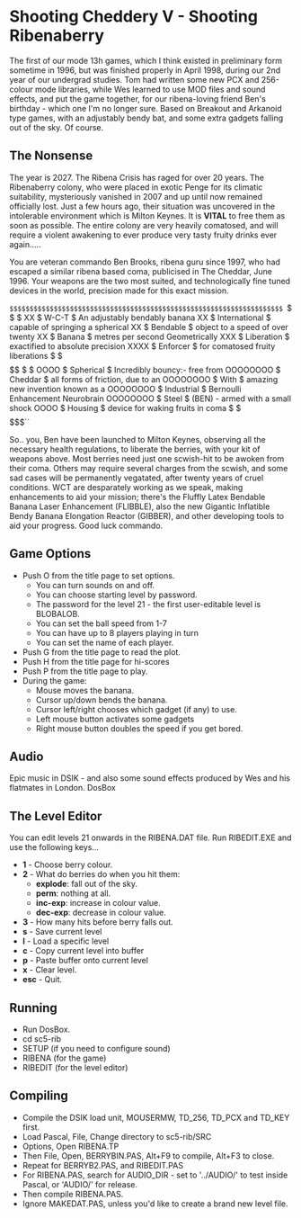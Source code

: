 # Shooting Cheddery V - Shooting Ribenaberry

The first of our mode 13h games, which I think existed in preliminary 
form sometime in 1996, but was finished properly in April 1998, during 
our 2nd year of our undergrad studies. Tom had written some new PCX and 
256-colour mode libraries, while Wes learned to use MOD files and sound 
effects, and put the game together, for our ribena-loving friend Ben's 
birthday - which one I'm no longer sure. Based on Breakout and Arkanoid 
type games, with an adjustably bendy bat, and some extra gadgets falling 
out of the sky. Of course.

## The Nonsense

The year is 2027. The Ribena Crisis has raged for over 20 years. The
Ribenaberry colony, who were placed in exotic Penge for its climatic
suitability, mysteriously vanished in 2007 and up until now remained
officially lost. Just a few hours ago, their situation was uncovered
in the intolerable environment which is Milton Keynes. It is **VITAL**
to free them as soon as possible. The entire colony are very heavily
comatosed, and will require a violent awakening to ever produce very
tasty fruity drinks ever again.....

You are veteran commando Ben Brooks, ribena guru since 1997, who had
escaped a similar ribena based coma, publicised in The Cheddar, June
1996. Your weapons are the two most suited, and technologically fine
tuned devices in the world, precision made for this exact mission.

``$$$$$$$$$$$$$$$$$$$$$$$$$$$$$$$$$$$$$$$$$$$$$$$$$$$$$$$$$$$$$$$$$$$$
``$            $               $                                     $``
``$       XX   $ W-C-T         $    An adjustably bendably banana    $``
``$        XX  $ International $ capable of springing a spherical    $``
``$        XX  $ Bendable      $ object to a speed of over twenty    $``
``$       XX   $ Banana        $ metres per second  Geometrically    $``
``$     XXX    $ Liberation    $ exactified to absolute precision    $``
``$  XXXX      $ Enforcer      $ for comatosed fruity liberations    $``
``$            $               $                                     $``
``$$$$$$$$$$$$$$$$$$$$$$$$$$$$$$$$$$$$$$$$$$$$$$$$$$$$$$$$$$$$$$$$$$$$``
``$            $               $                                     $``
``$    OOOO    $ Spherical     $    Incredibly bouncy:- free from    $``
``$  OOOOOOOO  $ Cheddar       $ all forms of friction, due to an    $``
``$  OOOOOOOO  $ With          $ amazing new invention known as a    $``
``$  OOOOOOOO  $ Industrial    $ Bernoulli Enhancement Neurobrain    $``
``$  OOOOOOOO  $ Steel         $ (BEN) - armed with a small shock    $``
``$    OOOO    $ Housing       $ device for waking fruits in coma    $``
``$            $               $                                     $``
``$$$$$$$$$$$$$$$$$$$$$$$$$$$$$$$$$$$$$$$$$$$$$$$$$$$$$$$$$$$$$$$$$$$$``

So.. you, Ben have been launched to Milton Keynes, observing all the
necessary health regulations, to liberate the berries, with your kit
of weapons above. Most berries need just one scwish-hit to be awoken
from their coma. Others may require several charges from the scwish,
and some sad cases will be permanently vegatated, after twenty years
of cruel conditions. WCT are desparately working as we speak, making
enhancements to aid your mission; there's the Fluffly Latex Bendable
Banana Laser Enhancement (FLIBBLE), also the new Gigantic Inflatible
Bendy Banana Elongation Reactor (GIBBER), and other developing tools
to aid your progress. Good luck commando.

## Game Options

* Push O from the title page to set options.
  * You can turn sounds on and off.
  * You can choose starting level by password.
  * The password for the level 21 - the first user-editable level is BLOBALOB.
  * You can set the ball speed from 1-7
  * You can have up to 8 players playing in turn
  * You can set the name of each player.
* Push G from the title page to read the plot.
* Push H from the title page for hi-scores
* Push P from the title page to play.
* During the game:
  * Mouse moves the banana.
  * Cursor up/down bends the banana.
  * Cursor left/right chooses which gadget (if any) to use.
  * Left mouse button activates some gadgets
  * Right mouse button doubles the speed if you get bored.

## Audio

Epic music in DSIK - and also some sound effects produced by Wes and his
flatmates in London. DosBox

## The Level Editor

You can edit levels 21 onwards in the RIBENA.DAT file. Run RIBEDIT.EXE and
use the following keys...
* **1** - Choose berry colour.
* **2** - What do berries do when you hit them:
  * **explode**: fall out of the sky.
  * **perm**: nothing at all.
  * **inc-exp**: increase in colour value.
  * **dec-exp**: decrease in colour value.
* **3** - How many hits before berry falls out.
* **s** - Save current level
* **l** - Load a specific level
* **c** - Copy current level into buffer
* **p** - Paste buffer onto current level
* **x** - Clear level.
* **esc** - Quit.

## Running

* Run DosBox.
* cd sc5-rib
* SETUP (if you need to configure sound)
* RIBENA (for the game)
* RIBEDIT (for the level editor)

## Compiling

* Compile the DSIK load unit, MOUSERMW, TD_256, TD_PCX and TD_KEY first.
* Load Pascal, File, Change directory to sc5-rib/SRC
* Options, Open RIBENA.TP
* Then File, Open, BERRYBIN.PAS, Alt+F9 to compile, Alt+F3 to close.
* Repeat for BERRYB2.PAS, and RIBEDIT.PAS
* For RIBENA.PAS, search for AUDIO_DIR - set to '../AUDIO/' to test inside Pascal, or 'AUDIO/' for release.
* Then compile RIBENA.PAS.
* Ignore MAKEDAT.PAS, unless you'd like to create a brand new level file.
